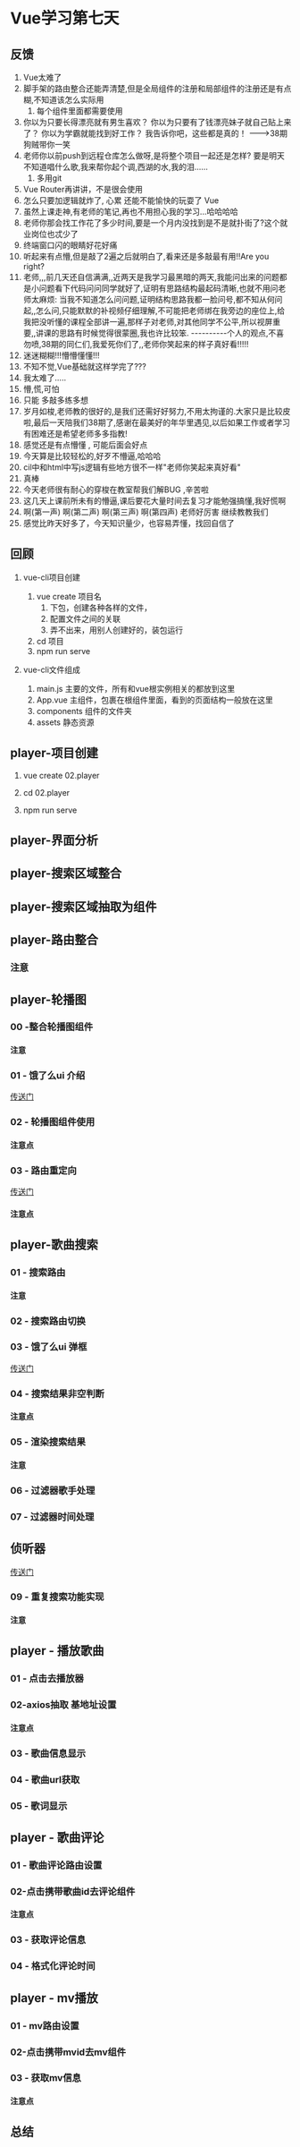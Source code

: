 # Vue学习第七天

## 反馈

1. Vue太难了
2. 脚手架的路由整合还能弄清楚,但是全局组件的注册和局部组件的注册还是有点糊,不知道该怎么实际用
   1. 每个组件里面都需要使用
3. 你以为只要长得漂亮就有男生喜欢？ 你以为只要有了钱漂亮妹子就自己贴上来了？ 你以为学霸就能找到好工作？ 我告诉你吧，这些都是真的！ --->38期狗贼带你一笑
4. 老师你以前push到远程仓库怎么做呀,是将整个项目一起还是怎样? 要是明天不知道唱什么歌,我来帮你起个调,西湖的水,我的泪......
   1. 多用git
5. Vue Router再讲讲，不是很会使用
6. 怎么只要加逻辑就炸了, 心累 还能不能愉快的玩耍了 Vue
7. 虽然上课走神,有老师的笔记,再也不用担心我的学习...哈哈哈哈
8. 老师你那会找工作花了多少时间,要是一个月内没找到是不是就扑街了?这个就业岗位也忒少了
9. 终端窗口闪的眼睛好花好痛
10. 听起来有点懵,但是敲了2遍之后就明白了,看来还是多敲最有用!!Are you right?
11. 老师,,,前几天还自信满满,,近两天是我学习最黑暗的两天,我能问出来的问题都是小问题看下代码问问同学就好了,证明有思路结构最起码清晰,也就不用问老师太麻烦: 当我不知道怎么问问题,证明结构思路我都一脸问号,都不知从何问起,,怎么问,只能默默的补视频仔细理解,不可能把老师绑在我旁边的座位上,给我把没听懂的课程全部讲一遍,那样子对老师,对其他同学不公平,所以视屏重要,,讲课的思路有时候觉得很蒙圈,我也许比较笨. ----------个人的观点,不喜勿喷,38期的同仁们,我爱死你们了,,老师你笑起来的样子真好看!!!!!
12. 迷迷糊糊!!!懵懵懂懂!!!
13. 不知不觉,Vue基础就这样学完了???
14. 我太难了.....
15. 懵,慌,可怕
16. 只能 多敲多练多想
17. 岁月如梭,老师教的很好的,是我们还需好好努力,不用太拘谨的.大家只是比较皮啦,最后一天陪我们38期了,感谢在最美好的年华里遇见,以后如果工作或者学习有困难还是希望老师多多指教!
18. 感觉还是有点懵懂 , 可能后面会好点
19. 今天算是比较轻松的,好歹不懵逼,哈哈哈
20. cil中和html中写js逻辑有些地方很不一样"老师你笑起来真好看"
21. 真棒
22. 今天老师很有耐心的穿梭在教室帮我们解BUG ,辛苦啦
23. 这几天上课前所未有的懵逼,课后要花大量时间去复习才能勉强搞懂,我好慌啊
24. 啊(第一声) 啊(第二声) 啊(第三声) 啊(第四声) 老师好厉害
    继续教教我们
25. 感觉比昨天好多了，今天知识量少，也容易弄懂，找回自信了



## 回顾

1. vue-cli项目创建	

   1. vue create 项目名
      1. 下包，创建各种各样的文件，
      2. 配置文件之间的关联
      3. 弄不出来，用别人创建好的，装包运行
   2. cd 项目 
   3. npm run serve

2. vue-cli文件组成

   1. main.js 主要的文件，所有和vue根实例相关的都放到这里
   2. App.vue 主组件，包裹在根组件里面，看到的页面结构一般放在这里
   3. components 组件的文件夹
   4. assets 静态资源



## player-项目创建

1. vue create 02.player

2. cd 02.player

3. npm run serve

   

## player-界面分析



## player-搜索区域整合



## player-搜索区域抽取为组件



## player-路由整合



### 注意





## player-轮播图

### 00 -整合轮播图组件



#### 注意



### 01 - 饿了么ui 介绍

[传送门](https://element.eleme.cn/#/zh-CN)



### 02 - 轮播图组件使用 


#### 注意点



### 03 - 路由重定向

[传送门](https://router.vuejs.org/zh/guide/essentials/redirect-and-alias.html)



#### 注意点

## player-歌曲搜索

### 01 - 搜索路由

#### 注意



### 02 - 搜索路由切换





### 03 - 饿了么ui 弹框

[传送门](https://element.eleme.cn/#/zh-CN/component/message)

### 04 - 搜索结果非空判断



#### 注意点



### 05 - 渲染搜索结果



#### 注意



### 06 - 过滤器歌手处理



### 07 - 过滤器时间处理



## 侦听器

[传送门](https://cn.vuejs.org/v2/guide/computed.html#%E4%BE%A6%E5%90%AC%E5%99%A8)



### 09 - 重复搜索功能实现



#### 注意



## player - 播放歌曲

### 01 - 点击去播放器



### 02-axios抽取 基地址设置



#### 注意点

### 03 - 歌曲信息显示

### 04 - 歌曲url获取

### 05 - 歌词显示



## player - 歌曲评论

### 01 - 歌曲评论路由设置



### 02-点击携带歌曲id去评论组件



#### 注意点



### 03 - 获取评论信息



### 04 - 格式化评论时间



## player - mv播放

### 01 - mv路由设置 



### 02-点击携带mvid去mv组件



### 03 - 获取mv信息 



#### 注意点





## 总结















